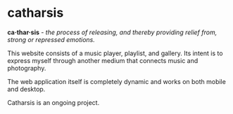 # catharsis
**ca·thar·sis** - *the process of releasing, and thereby providing relief from, strong or repressed emotions.*

This website consists of a music player, playlist, and gallery. Its intent is to express myself through another medium that connects music and photography.

The web application itself is completely dynamic and works on both mobile and desktop.

Catharsis is an ongoing project.